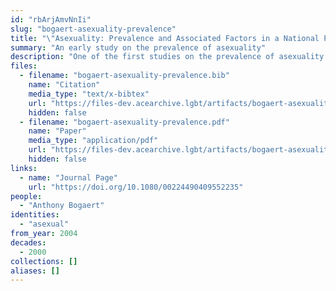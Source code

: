 ```yaml
---
id: "rbArjAmvNnIi"
slug: "bogaert-asexuality-prevalence"
title: "\"Asexuality: Prevalence and Associated Factors in a National Probability Sample\""
summary: "An early study on the prevalence of asexuality"
description: "One of the first studies on the prevalence of asexuality which defines asexuality in terms of sexual attraction and does not pathologize asexuals"
files:
  - filename: "bogaert-asexuality-prevalence.bib"
    name: "Citation"
    media_type: "text/x-bibtex"
    url: "https://files-dev.acearchive.lgbt/artifacts/bogaert-asexuality-prevalence/bogaert-asexuality-prevalence.bib"
    hidden: false
  - filename: "bogaert-asexuality-prevalence.pdf"
    name: "Paper"
    media_type: "application/pdf"
    url: "https://files-dev.acearchive.lgbt/artifacts/bogaert-asexuality-prevalence/bogaert-asexuality-prevalence.pdf"
    hidden: false
links:
  - name: "Journal Page"
    url: "https://doi.org/10.1080/00224490409552235"
people:
  - "Anthony Bogaert"
identities:
  - "asexual"
from_year: 2004
decades:
  - 2000
collections: []
aliases: []
---
```

